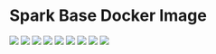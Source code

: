# Spark Base Docker Image

[![](https://img.shields.io/docker/pulls/jnonino/spark-base)](https://hub.docker.com/r/jnonino/spark-base/)
[![](hhttps://img.shields.io/docker/build/jnonino/spark-base)](https://hub.docker.com/r/jnonino/spark-base/)
[![](https://img.shields.io/docker/automated/jnonino/spark-base)](https://hub.docker.com/r/jnonino/spark-base/)
[![](https://img.shields.io/docker/stars/jnonino/spark-base)](https://hub.docker.com/r/jnonino/spark-base/)
[![](https://img.shields.io/github/license/cn-docker/spark-base)](https://github.com/cn-docker/spark-base)
[![](https://img.shields.io/github/issues/cn-docker/spark-base)](https://github.com/cn-docker/spark-base)
[![](https://img.shields.io/github/issues-closed/cn-docker/spark-base)](https://github.com/cn-docker/spark-base)
[![](https://img.shields.io/github/languages/code-size/cn-docker/spark-base)](https://github.com/cn-docker/spark-base)
[![](https://img.shields.io/github/repo-size/cn-docker/spark-base)](https://github.com/cn-docker/spark-base)
